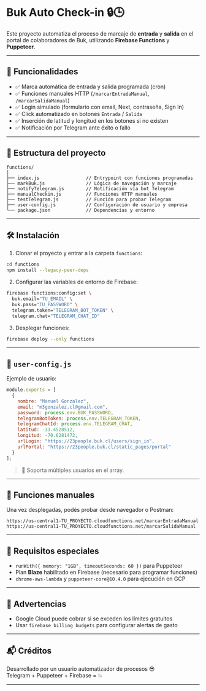 # Buk Auto Check-in 🔒🕒

Este proyecto automatiza el proceso de marcaje de **entrada** y **salida** en el portal de colaboradores de Buk, utilizando **Firebase Functions** y **Puppeteer**.

---

## 🚀 Funcionalidades

- ✅ Marca automática de entrada y salida programada (cron)
- ✅ Funciones manuales HTTP (`/marcarEntradaManual`, `/marcarSalidaManual`)
- ✅ Login simulado (formulario con email, Next, contraseña, Sign In)
- ✅ Click automatizado en botones `Entrada` / `Salida`
- ✅ Inserción de latitud y longitud en los botones si no existen
- ✅ Notificación por Telegram ante éxito o fallo

---

## 📁 Estructura del proyecto

```
functions/
│
├── index.js                 // Entrypoint con funciones programadas
├── markBuk.js               // Lógica de navegación y marcaje
├── notifyTelegram.js        // Notificación vía bot Telegram
├── manualCheckin.js         // Funciones HTTP manuales
├── testTelegram.js          // Función para probar Telegram
├── user-config.js           // Configuración de usuario y empresa
└── package.json             // Dependencias y entorno
```

---

## 🛠️ Instalación

1. Clonar el proyecto y entrar a la carpeta `functions`:

```bash
cd functions
npm install --legacy-peer-deps
```

2. Configurar las variables de entorno de Firebase:

```bash
firebase functions:config:set \
  buk.email="TU_EMAIL" \
  buk.pass="TU_PASSWORD" \
  telegram.token="TELEGRAM_BOT_TOKEN" \
  telegram.chat="TELEGRAM_CHAT_ID"
```

3. Desplegar funciones:

```bash
firebase deploy --only functions
```

---

## 👤 `user-config.js`

Ejemplo de usuario:

```js
module.exports = [
  {
    nombre: "Manuel Gonzalez",
    email: "m3gonzalez.cl@gmail.com",
    password: process.env.BUK_PASSWORD,
    telegramBotToken: process.env.TELEGRAM_TOKEN,
    telegramChatId: process.env.TELEGRAM_CHAT,
    latitud: -33.4528512,
    longitud: -70.6281472,
    urlLogin: "https://23people.buk.cl/users/sign_in",
    urlPortal: "https://23people.buk.cl/static_pages/portal"
  }
];
```

> 📌 Soporta múltiples usuarios en el array.

---

## 🧪 Funciones manuales

Una vez desplegadas, podés probar desde navegador o Postman:

```
https://us-central1-TU_PROYECTO.cloudfunctions.net/marcarEntradaManual
https://us-central1-TU_PROYECTO.cloudfunctions.net/marcarSalidaManual
```

---

## 🧠 Requisitos especiales

- `runWith({ memory: "1GB", timeoutSeconds: 60 })` para Puppeteer
- Plan **Blaze** habilitado en Firebase (necesario para programar funciones)
- `chrome-aws-lambda` y `puppeteer-core@10.4.0` para ejecución en GCP

---

## 🛑 Advertencias

- Google Cloud puede cobrar si se exceden los límites gratuitos
- Usar `firebase billing budgets` para configurar alertas de gasto

---

## 📬 Créditos

Desarrollado por un usuario automatizador de procesos 😎  
Telegram + Puppeteer + Firebase = 💥

---